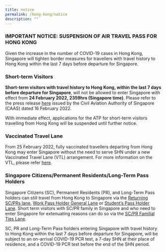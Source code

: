 ```yaml
---
title: notice
permalink: /hong-kong/notice
description: ""
---
```

### IMPORTANT NOTICE: SUSPENSION OF AIR TRAVEL PASS FOR HONG KONG

Given the increase in the number of COVID-19 cases in Hong Kong, Singapore will tighten border measures for travellers with travel history to Hong Kong within the last 7 days before departure for Singapore.

### Short-term Visitors

**Short-term visitors with travel history to Hong Kong, within the last 7 days before departure for Singapore**, will not be allowed to enter Singapore with effect from **24 February 2022, 2359hrs (Singapore time)**. Please refer to the press release <a href="https://www.caas.gov.sg/who-we-are/newsroom/Detail/singapore-restores-and-extends-vaccinated-travel-lane/">here</a> issued by the Civil Aviation Authority of Singapore (CAAS)  dated 16 February 2022.
	
With immediate effect, applications for the ATP for short-term visitors travelling from Hong Kong will be suspended until further notice.

### Vaccinated Travel Lane

From 25 February 2022, fully vaccinated travellers departing from Hong Kong may enter Singapore without the need to serve SHN under a new Vaccinated Travel Lane (VTL) arrangement. For more information on the VTL, please refer <a href="/vtl/requirements-and-process">here</a>.

### Singapore Citizens/Permanent Residents/Long-Term Pass Holders
	
Singapore Citizens (SC), Permanent Residents (PR), and Long-Term Pass holders can still travel from Hong Kong to Singapore via the [Returning SC/PRs lane](/sc-pr/overview), [Work Pass Holder General Lane](/wphl/overview) or [Student’s Pass Holder Lane](/stpl/overview). Short term visitors with SC/PR family in Singapore and who need to enter Singapore for extenuating reasons can do so via the [SC/PR Familial Ties Lane](/scpr-familial-ties-lane/overview). 

SC, PR and Long-Term Pass holders entering Singapore with travel history to Hong Kong within the last 7 days before departure for Singapore, will be subject to an on-arrival COVID-19 PCR test, a 7-day SHN at their place of residence, and a COVID-19 PCR test before the end of the SHN period.